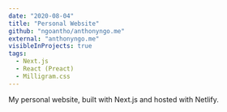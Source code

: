```yaml
---
date: "2020-08-04"
title: "Personal Website"
github: "ngoantho/anthonyngo.me"
external: "anthonyngo.me"
visibleInProjects: true
tags:
  - Next.js
  - React (Preact)
  - Milligram.css
---
```


My personal website, built with Next.js and hosted with Netlify.